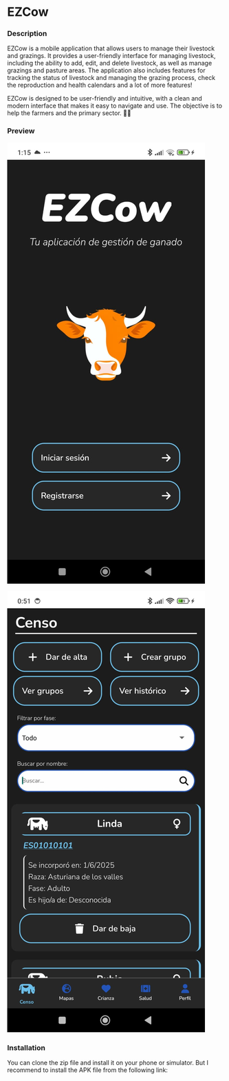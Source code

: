 # EZCow

### Description
EZCow is a mobile application that allows users to manage their livestock and grazings. It provides a user-friendly interface for managing livestock, including the ability to add, edit, and delete livestock, as well as manage grazings and pasture areas. The application also includes features for tracking the status of livestock and managing the grazing process, check the reproduction and health calendars and a lot of more features!

EZCow is designed to be user-friendly and intuitive, with a clean and modern interface that makes it easy to navigate and use. The objective is to help the farmers and the primary sector. 🐄🤍

### Preview
![App preview](./img/portada.jpg)

![App preview](./img/censo.jpg)

### Installation
You can clone the zip file and install it on your phone or simulator. But I recommend to install the APK file from the following link:

